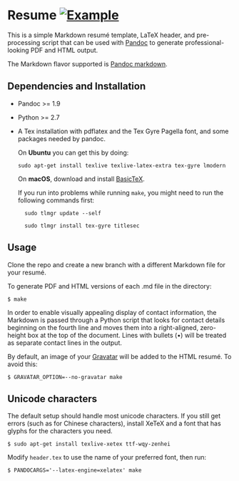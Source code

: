# Resume [![Example](https://img.shields.io/badge/example-pdf-green.svg)](https://github.com/mwhite/resume/raw/master/resume.pdf)

This is a simple Markdown resumé template, LaTeX header, and pre-processing
script that can be used with [Pandoc](http://johnmacfarlane.net/pandoc/) to generate
professional-looking PDF and HTML output.

The Markdown flavor supported is
[Pandoc markdown](http://johnmacfarlane.net/pandoc/README.html#pandocs-markdown).

## Dependencies and Installation

* Pandoc >= 1.9 
* Python >= 2.7
* A Tex installation with pdflatex and the Tex Gyre Pagella font, and some
  packages needed by pandoc.

    On __Ubuntu__ you can get this by doing:

    ```
    sudo apt-get install texlive texlive-latex-extra tex-gyre lmodern
    ```

    On __macOS__, download and install [BasicTeX](http://tug.org/cgi-bin/mactex-download/BasicTeX.pkg).

    If you run into problems while running `make`, you might need to run the following
    commands first:

        sudo tlmgr update --self

        sudo tlmgr install tex-gyre titlesec

## Usage

Clone the repo and create a new branch with a different Markdown file for your
resumé.

To generate PDF and HTML versions of each .md file in the directory:

    $ make

In order to enable visually appealing display of contact information, the
Markdown is passed through a Python script that looks for contact details
beginning on the fourth line and moves them into a right-aligned, zero-height
box at the top of the document.  Lines with bullets (•) will be treated as
separate contact lines in the output.

By default, an image of your [Gravatar](http://www.gravatar.com) will be added
to the HTML resumé.  To avoid this:

    $ GRAVATAR_OPTION=--no-gravatar make

## Unicode characters

The default setup should handle most unicode characters.  If you still get
errors (such as for Chinese characters), install XeTeX and a font that has
glyphs for the characters you need.

    $ sudo apt-get install texlive-xetex ttf-wqy-zenhei

Modify `header.tex` to use the name of your preferred font, then run:

    $ PANDOCARGS='--latex-engine=xelatex' make
